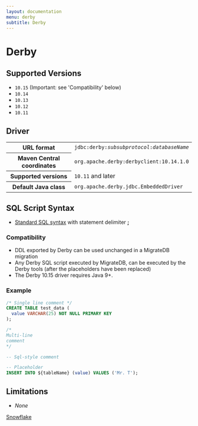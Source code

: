 ```yaml
---
layout: documentation
menu: derby
subtitle: Derby
---
```


# Derby

## Supported Versions

- `10.15` (Important: see 'Compatibility' below)
- `10.14`
- `10.13`
- `10.12`
- `10.11`

## Driver

<table class="table">
<tr>
<th>URL format</th>
<td><code>jdbc:derby:<i>subsubprotocol</i>:<i>databaseName</i></code></td>
</tr>
<tr>
<th>Maven Central coordinates</th>
<td><code>org.apache.derby:derbyclient:10.14.1.0</code></td>
</tr>
<tr>
<th>Supported versions</th>
<td><code>10.11</code> and later</td>
</tr>
<tr>
<th>Default Java class</th>
<td><code>org.apache.derby.jdbc.EmbeddedDriver</code></td>
</tr>
</table>

## SQL Script Syntax

- [Standard SQL syntax](/migratedb/documentation/concepts/migrations#sql-based-migrations#syntax) with statement delimiter **;**

### Compatibility

- DDL exported by Derby can be used unchanged in a MigrateDB migration
- Any Derby SQL script executed by MigrateDB, can be executed by the Derby tools (after the placeholders have been
  replaced)
- The Derby 10.15 driver requires Java 9+.

### Example

```sql
/* Single line comment */
CREATE TABLE test_data (
  value VARCHAR(25) NOT NULL PRIMARY KEY
);

/*
Multi-line
comment
*/

-- Sql-style comment

-- Placeholder
INSERT INTO ${tableName} (value) VALUES ('Mr. T');
```

## Limitations

- *None*

<p class="next-steps">
    <a class="btn btn-primary" href="/migratedb/documentation/database/snowflake">Snowflake <i class="fa fa-arrow-right"></i></a>
</p>

